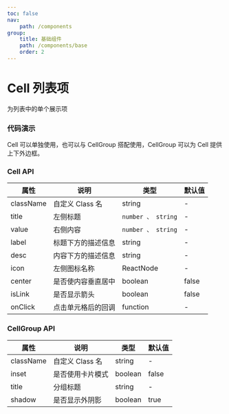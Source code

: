 ```yaml
---
toc: false
nav:
    path: /components
group:
    title: 基础组件
    path: /components/base
    order: 2
---
```


# Cell 列表项

为列表中的单个展示项

### 代码演示

Cell 可以单独使用，也可以与 CellGroup 搭配使用，CellGroup 可以为 Cell 提供上下外边框。

<code src="./demo/index.tsx"></code>

<!-- CellGroup 的使用方法 -->

<!-- <code src="./demo/index2.tsx"></code> -->

### Cell API

| 属性      | 说明               | 类型               | 默认值 |
| --------- | ------------------ | ------------------ | ------ |
| className | 自定义 Class 名    | string             | -      |
| title     | 左侧标题           | `number 、 string` | -      |
| value     | 右侧内容           | `number 、 string` | -      |
| label     | 标题下方的描述信息 | string             | -      |
| desc      | 内容下方的描述信息 | string             | -      |
| icon      | 左侧图标名称       | ReactNode          | -      |
| center    | 是否使内容垂直居中 | boolean            | false  |
| isLink    | 是否显示箭头       | boolean            | false  |
| onClick   | 点击单元格后的回调 | function           | -      |

### CellGroup API

| 属性      | 说明             | 类型    | 默认值 |
| --------- | ---------------- | ------- | ------ |
| className | 自定义 Class 名  | string  | -      |
| inset     | 是否使用卡片模式 | boolean | false  |
| title     | 分组标题         | string  | -      |
| shadow    | 是否显示外阴影   | boolean | true   |
